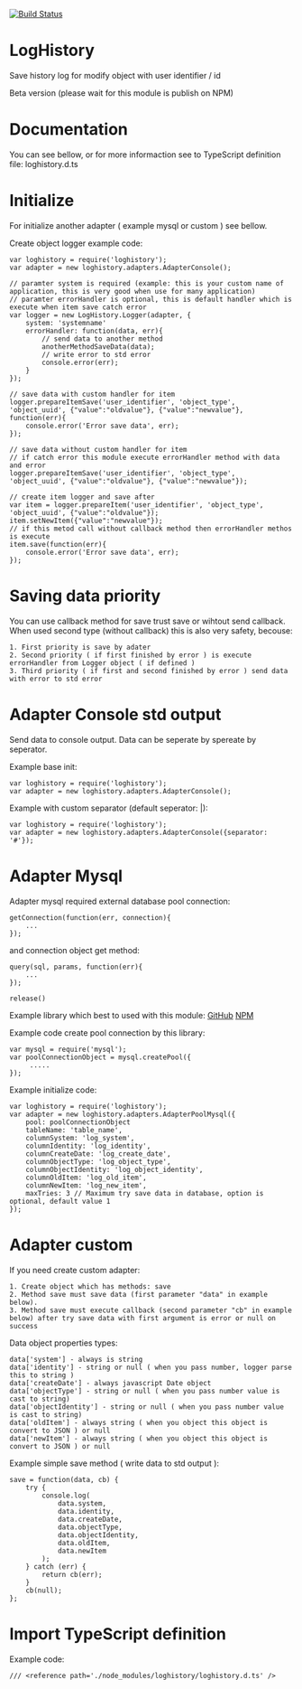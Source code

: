 [![Build Status](https://travis-ci.org/pascalsystem/loghistory.svg?branch=master)](https://travis-ci.org/pascalsystem/loghistory)

# LogHistory

Save history log for modify object with user identifier / id

Beta version (please wait for this module is publish on NPM)

# Documentation

You can see bellow, or for more informaction see to TypeScript definition file: loghistory.d.ts

# Initialize 

For initialize another adapter ( example mysql or custom ) see bellow.

Create object logger example code:
```code
var loghistory = require('loghistory');
var adapter = new loghistory.adapters.AdapterConsole();

// paramter system is required (example: this is your custom name of application, this is very good when use for many application)
// paramter errorHandler is optional, this is default handler which is execute when item save catch error
var logger = new LogHistory.Logger(adapter, {
    system: 'systemname'
    errorHandler: function(data, err){
        // send data to another method
        anotherMethodSaveData(data);
        // write error to std error
        console.error(err);
    }
});

// save data with custom handler for item
logger.prepareItemSave('user_identifier', 'object_type', 'object_uuid', {"value":"oldvalue"}, {"value":"newvalue"}, function(err){
    console.error('Error save data', err);
});

// save data without custom handler for item
// if catch error this module execute errorHandler method with data and error
logger.prepareItemSave('user_identifier', 'object_type', 'object_uuid', {"value":"oldvalue"}, {"value":"newvalue"});

// create item logger and save after
var item = logger.prepareItem('user_identifier', 'object_type', 'object_uuid', {"value":"oldvalue"});
item.setNewItem({"value":"newvalue"});
// if this metod call without callback method then errorHandler methos is execute
item.save(function(err){
    console.error('Error save data', err);
});
```

# Saving data priority

You can use callback method for save trust save or wihtout send callback.
When used second type (without callback) this is also very safety, becouse:
~~~
1. First priority is save by adater
2. Second priority ( if first finished by error ) is execute errorHandler from Logger object ( if defined )
3. Third priority ( if first and second finished by error ) send data with error to std error 
~~~

# Adapter Console std output

Send data to console output.
Data can be seperate by spereate by seperator.

Example base init:
```code
var loghistory = require('loghistory');
var adapter = new loghistory.adapters.AdapterConsole();
```

Example with custom separator (default seperator: |):
```code
var loghistory = require('loghistory');
var adapter = new loghistory.adapters.AdapterConsole({separator: '#'});
```

# Adapter Mysql

Adapter mysql required external database pool connection:
~~~
getConnection(function(err, connection){
    ...
});
~~~
and connection object get method:
~~~
query(sql, params, function(err){
    ...
});
~~~
~~~
release()
~~~

Example library which best to used with this module:
[GitHub](https://github.com/felixge/node-mysql)
[NPM](https://www.npmjs.com/package/mysql)

Example code create pool connection by this library:
```code
var mysql = require('mysql');
var poolConnectionObject = mysql.createPool({
     .....
});
```


Example initialize code:
```code
var loghistory = require('loghistory');
var adapter = new loghistory.adapters.AdapterPoolMysql({
    pool: poolConnectionObject
    tableName: 'table_name',
    columnSystem: 'log_system',
    columnIdentity: 'log_identity',
    columnCreateDate: 'log_create_date',
    columnObjectType: 'log_object_type',
    columnObjectIdentity: 'log_object_identity',
    columnOldItem: 'log_old_item',
    columnNewItem: 'log_new_item',
    maxTries: 3 // Maximum try save data in database, option is optional, default value 1
});
```

# Adapter custom

If you need create custom adapter:

~~~
1. Create object which has methods: save
2. Method save must save data (first parameter "data" in example below). 
3. Method save must execute callback (second parameter "cb" in example below) after try save data with first argument is error or null on success
~~~

Data object properties types:
~~~
data['system'] - always is string
data['identity'] - string or null ( when you pass number, logger parse this to string )
data['createDate'] - always javascript Date object
data['objectType'] - string or null ( when you pass number value is cast to string)
data['objectIdentity'] - string or null ( when you pass number value is cast to string)
data['oldItem'] - always string ( when you object this object is convert to JSON ) or null
data['newItem'] - always string ( when you object this object is convert to JSON ) or null
~~~

Example simple save method ( write data to std output ):
```code
save = function(data, cb) {
    try {
        console.log(
            data.system,
            data.identity,
            data.createDate,
            data.objectType,
            data.objectIdentity,
            data.oldItem,
            data.newItem
        );
    } catch (err) {
        return cb(err);
    }
    cb(null);
};
```

# Import TypeScript definition

Example code:
```code
/// <reference path='./node_modules/loghistory/loghistory.d.ts' /> 
```
